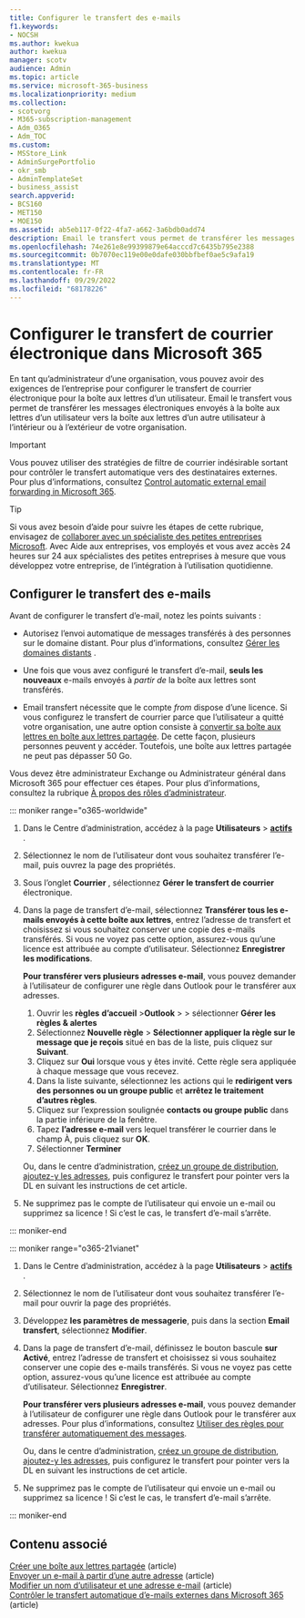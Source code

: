 ```yaml
---
title: Configurer le transfert des e-mails
f1.keywords:
- NOCSH
ms.author: kwekua
author: kwekua
manager: scotv
audience: Admin
ms.topic: article
ms.service: microsoft-365-business
ms.localizationpriority: medium
ms.collection:
- scotvorg
- M365-subscription-management
- Adm_O365
- Adm_TOC
ms.custom:
- MSStore_Link
- AdminSurgePortfolio
- okr_smb
- AdminTemplateSet
- business_assist
search.appverid:
- BCS160
- MET150
- MOE150
ms.assetid: ab5eb117-0f22-4fa7-a662-3a6bdb0add74
description: Email le transfert vous permet de transférer les messages électroniques envoyés à une boîte aux lettres d’utilisateur Microsoft 365 vers une autre boîte aux lettres à l’intérieur ou à l’extérieur de votre organisation.
ms.openlocfilehash: 74e261e8e99399879e64acccd7c6435b795e2388
ms.sourcegitcommit: 0b7070ec119e00e0dafe030bbfbef0ae5c9afa19
ms.translationtype: MT
ms.contentlocale: fr-FR
ms.lasthandoff: 09/29/2022
ms.locfileid: "68178226"
---
```

# <a name="configure-email-forwarding-in-microsoft-365"></a>Configurer le transfert de courrier électronique dans Microsoft 365

En tant qu’administrateur d’une organisation, vous pouvez avoir des exigences de l’entreprise pour configurer le transfert de courrier électronique pour la boîte aux lettres d’un utilisateur. Email le transfert vous permet de transférer les messages électroniques envoyés à la boîte aux lettres d’un utilisateur vers la boîte aux lettres d’un autre utilisateur à l’intérieur ou à l’extérieur de votre organisation.

> [!IMPORTANT]
> Vous pouvez utiliser des stratégies de filtre de courrier indésirable sortant pour contrôler le transfert automatique vers des destinataires externes. Pour plus d’informations, consultez [Control automatic external email forwarding in Microsoft 365](/microsoft-365/security/office-365-security/external-email-forwarding#how-the-outbound-spam-filter-policy-settings-work-with-other-automatic-email-forwarding-controls).

> [!TIP]
> Si vous avez besoin d’aide pour suivre les étapes de cette rubrique, envisagez de [collaborer avec un spécialiste des petites entreprises Microsoft](https://go.microsoft.com/fwlink/?linkid=2186871). Avec Aide aux entreprises, vos employés et vous avez accès 24 heures sur 24 aux spécialistes des petites entreprises à mesure que vous développez votre entreprise, de l’intégration à l’utilisation quotidienne.

## <a name="configure-email-forwarding"></a>Configurer le transfert des e-mails

Avant de configurer le transfert d’e-mail, notez les points suivants :

- Autorisez l’envoi automatique de messages transférés à des personnes sur le domaine distant. Pour plus d’informations, consultez [Gérer les domaines distants](/exchange/mail-flow-best-practices/remote-domains/manage-remote-domains) .

- Une fois que vous avez configuré le transfert d’e-mail, **seuls les nouveaux** e-mails envoyés à  *partir de*  la boîte aux lettres sont transférés.

- Email transfert nécessite que le compte *from* dispose d’une licence. Si vous configurez le transfert de courrier parce que l’utilisateur a quitté votre organisation, une autre option consiste à [convertir sa boîte aux lettres en boîte aux lettres partagée](convert-user-mailbox-to-shared-mailbox.md). De cette façon, plusieurs personnes peuvent y accéder. Toutefois, une boîte aux lettres partagée ne peut pas dépasser 50 Go.

Vous devez être administrateur Exchange ou Administrateur général dans Microsoft 365 pour effectuer ces étapes. Pour plus d’informations, consultez la rubrique [À propos des rôles d’administrateur](../add-users/about-admin-roles.md).

::: moniker range="o365-worldwide"

1. Dans le Centre d’administration, accédez à la page **Utilisateurs** \> **[actifs](https://go.microsoft.com/fwlink/p/?linkid=834822)** .

2. Sélectionnez le nom de l’utilisateur dont vous souhaitez transférer l’e-mail, puis ouvrez la page des propriétés.

3. Sous l’onglet **Courrier** , sélectionnez **Gérer le transfert de courrier** électronique.

4. Dans la page de transfert d’e-mail, sélectionnez **Transférer tous les e-mails envoyés à cette boîte aux lettres**, entrez l’adresse de transfert et choisissez si vous souhaitez conserver une copie des e-mails transférés. Si vous ne voyez pas cette option, assurez-vous qu’une licence est attribuée au compte d’utilisateur. Sélectionnez **Enregistrer les modifications**.

    **Pour transférer vers plusieurs adresses e-mail**, vous pouvez demander à l’utilisateur de configurer une règle dans Outlook pour le transférer aux adresses. 
    
    1.  Ouvrir les **règles** **d’accueil** >**Outlook** > > sélectionner **Gérer les règles & alertes**  
    1. Sélectionnez **Nouvelle règle** > **Sélectionner appliquer la règle sur le message que je reçois** situé en bas de la liste, puis cliquez sur **Suivant**.
    1. Cliquez sur **Oui** lorsque vous y êtes invité. Cette règle sera appliquée à chaque message que vous recevez. 
    1. Dans la liste suivante, sélectionnez les actions qui le **redirigent vers des personnes ou un groupe public** et **arrêtez le traitement d’autres règles**.
    1. Cliquez sur l’expression soulignée **contacts ou groupe public** dans la partie inférieure de la fenêtre.
    1. Tapez **l’adresse e-mail** vers lequel transférer le courrier dans le champ À, puis cliquez sur **OK**.
    1. Sélectionner **Terminer**
    

     Ou, dans le centre d’administration, [créez un groupe de distribution](../setup/create-distribution-lists.md), [ajoutez-y les adresses](add-user-or-contact-to-distribution-list.md), puis configurez le transfert pour pointer vers la DL en suivant les instructions de cet article.

5. Ne supprimez pas le compte de l’utilisateur qui envoie un e-mail ou supprimez sa licence !  Si c’est le cas, le transfert d’e-mail s’arrête.

::: moniker-end

::: moniker range="o365-21vianet"

1. Dans le Centre d’administration, accédez à la page **Utilisateurs** \> **[actifs](https://go.microsoft.com/fwlink/p/?linkid=850628)** .

2. Sélectionnez le nom de l’utilisateur dont vous souhaitez transférer l’e-mail pour ouvrir la page des propriétés.

3. Développez **les paramètres de messagerie**, puis dans la section **Email transfert**, sélectionnez **Modifier**.

4. Dans la page de transfert d’e-mail, définissez le bouton bascule **sur Activé**, entrez l’adresse de transfert et choisissez si vous souhaitez conserver une copie des e-mails transférés. Si vous ne voyez pas cette option, assurez-vous qu’une licence est attribuée au compte d’utilisateur. Sélectionnez **Enregistrer**.

   **Pour transférer vers plusieurs adresses e-mail**, vous pouvez demander à l’utilisateur de configurer une règle dans Outlook pour le transférer aux adresses. Pour plus d’informations, consultez [Utiliser des règles pour transférer automatiquement des messages](https://support.microsoft.com/office/45aa9664-4911-4f96-9663-ece42816d746).

   Ou, dans le centre d’administration, [créez un groupe de distribution](../setup/create-distribution-lists.md), [ajoutez-y les adresses](add-user-or-contact-to-distribution-list.md), puis configurez le transfert pour pointer vers la DL en suivant les instructions de cet article.

5. Ne supprimez pas le compte de l’utilisateur qui envoie un e-mail ou supprimez sa licence ! Si c’est le cas, le transfert d’e-mail s’arrête.

::: moniker-end

## <a name="related-content"></a>Contenu associé 

[Créer une boîte aux lettres partagée](../email/create-a-shared-mailbox.md) (article)\
[Envoyer un e-mail à partir d’une autre adresse](https://support.microsoft.com/office/ccba89cb-141c-4a36-8c56-6d16a8556d2e) (article)\
[Modifier un nom d’utilisateur et une adresse e-mail](../add-users/change-a-user-name-and-email-address.md) (article)\
[Contrôler le transfert automatique d’e-mails externes dans Microsoft 365](/microsoft-365/security/office-365-security/external-email-forwarding) (article)


